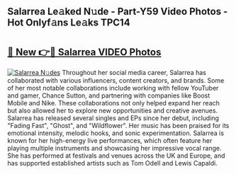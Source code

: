 ## Salarrea Le𝚊ked N𝚞de - Part-Y59 Video Photos - Hot Onlyf𝚊ns Le𝚊ks TPC14

# <h2><a href="http://ab61501.deff.icu/?id=Salarrea">🔗 New 👉🔴 Salarrea VIDEO Photos</a></h2>

[![Salarrea N𝚞des](https://i.imgur.com/rIISA9y.gif)](http://ab61501.deff.icu/?id=Salarrea)
Throughout her social media career, Salarrea has collaborated with various influencers, content creators, and brands. Some of her most notable collaborations include working with fellow YouTuber and gamer, Chance Sutton, and partnering with companies like Boost Mobile and Nike. These collaborations not only helped expand her reach but also allowed her to explore new opportunities and creative avenues. Salarrea has released several singles and EPs since her debut, including "Fading Fast", "Ghost", and "Wildflower". Her music has been praised for its emotional intensity, melodic hooks, and sonic experimentation. Salarrea is known for her high-energy live performances, which often feature her playing multiple instruments and showcasing her impressive vocal range. She has performed at festivals and venues across the UK and Europe, and has supported established artists such as Tom Odell and Lewis Capaldi.
